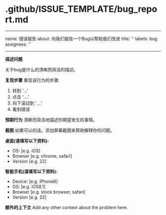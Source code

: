 # .github/ISSUE_TEMPLATE/bug_report.md

---

name: 错误报告
about: 向我们报告一个Bug以帮助我们改进
title: ''
labels: bug
assignees: ''

---

**描述问题**

关于bug是什么的清晰而简洁的描述。

**复现步骤**
重现该行为的步骤:
1. 转到 '...'
2. 点击 '....'
3. 向下滚动到 '....'
4. 看到错误

**预期行为**
清晰而简洁地描述你期望发生的事情。

**截图**
如果可以的话，添加屏幕截图来帮助解释你的问题。

**桌面(请填写以下资料):**
- OS: [e.g. iOS]
- Browser [e.g. chrome, safari]
- Version [e.g. 22]

**智能手机(请填写以下资料):**
- Device: [e.g. iPhone6]
- OS: [e.g. iOS8.1]
- Browser [e.g. stock browser, safari]
- Version [e.g. 22]

**额外的上下文**
Add any other context about the problem here.
